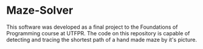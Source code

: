 # Maze-Solver

This software was developed as a final project to the Foundations of Programming course at UTFPR. The code on this repository is capable of detecting and tracing the shortest path of a hand made maze by it's picture.
